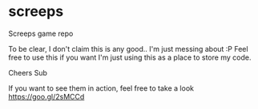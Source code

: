 # screeps
Screeps game repo

To be clear, I don't claim this is any good.. I'm just messing about :P Feel free to use this if you want I'm just using this as a place to store my code.

Cheers
Sub

If you want to see them in action, feel free to take a look https://goo.gl/2sMCCd
